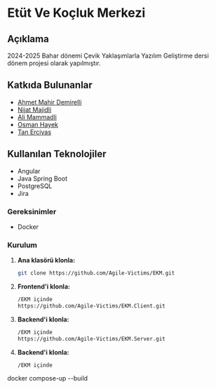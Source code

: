 # Etüt Ve Koçluk Merkezi

## Açıklama
2024-2025 Bahar dönemi Çevik Yaklaşımlarla Yazılım Geliştirme dersi dönem projesi olarak yapılmıştır.

## Katkıda Bulunanlar
- [Ahmet Mahir Demirelli](https://github.com/Ahmet-MahirDEMIRELLI)
- [Nijat Majidli](https://github.com/nicat00m20)
- [Ali Mammadli](https://github.com/alimammadli0)
- [Osman Hayek](https://github.com/osmanhayek)
- [Tan Erciyas](https://github.com/Ghurstird)

## Kullanılan Teknolojiler
- Angular
- Java Spring Boot
- PostgreSQL
- Jira

### Gereksinimler
- Docker

### Kurulum

1. **Ana klasörü klonla:**
   ```sh
   git clone https://github.com/Agile-Victims/EKM.git
   ```

2. **Frontend'i klonla:**
   ```sh
   /EKM içinde
   https://github.com/Agile-Victims/EKM.Client.git
   ```

3. **Backend'i klonla:**
   ```sh
   /EKM içinde
   https://github.com/Agile-Victims/EKM.Server.git
   ```

3. **Backend'i klonla:**
   ```sh
   /EKM içinde
  docker compose-up --build
   ```
